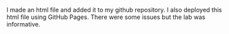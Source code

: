 I made an html file and added it to my github repository. I also deployed this html file using GitHub Pages. There were some issues but the lab was informative.